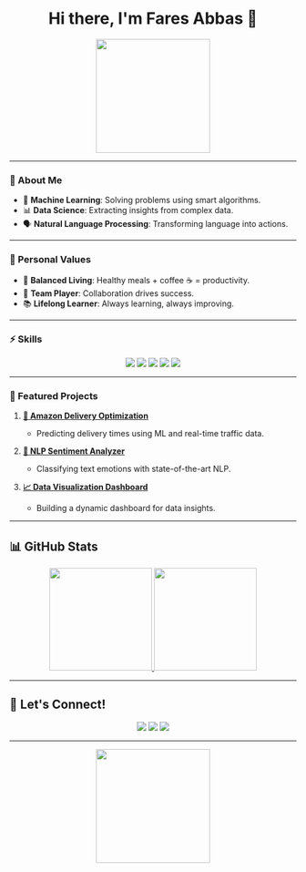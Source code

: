 <h1 align="center">Hi there, I'm Fares Abbas 👋</h1>

<p align="center">
  <img src="https://media.giphy.com/media/836HiJc7pgzy8iNXCn/giphy.gif" width="200"/>
</p>

---

### 🌟 About Me
- 🧠 **Machine Learning**: Solving problems using smart algorithms.
- 📊 **Data Science**: Extracting insights from complex data.
- 🗣️ **Natural Language Processing**: Transforming language into actions.

---

### 🎯 Personal Values
- 🥗 **Balanced Living**: Healthy meals + coffee ☕ = productivity.
- 🤝 **Team Player**: Collaboration drives success.
- 📚 **Lifelong Learner**: Always learning, always improving.

---

### ⚡️ Skills
<p align="center">
  <img src="https://img.shields.io/badge/Python-3670A0?style=for-the-badge&logo=python&logoColor=ffdd54"/>
  <img src="https://img.shields.io/badge/TensorFlow-FF6F00?style=for-the-badge&logo=tensorflow&logoColor=white"/>
  <img src="https://img.shields.io/badge/Django-092E20?style=for-the-badge&logo=django&logoColor=white"/>
  <img src="https://img.shields.io/badge/Docker-2496ED?style=for-the-badge&logo=docker&logoColor=white"/>
  <img src="https://img.shields.io/badge/GitHub-181717?style=for-the-badge&logo=github&logoColor=white"/>
</p>

---

### 🚀 Featured Projects
1. **[🚚 Amazon Delivery Optimization](#)**  
   - Predicting delivery times using ML and real-time traffic data.
   
2. **[📝 NLP Sentiment Analyzer](#)**  
   - Classifying text emotions with state-of-the-art NLP.

3. **[📈 Data Visualization Dashboard](#)**  
   - Building a dynamic dashboard for data insights.

---

## 📊 GitHub Stats
<p align="center">
  <a href="https://github.com/Faresabbas">
    <img height="180em" src="https://github-readme-stats.vercel.app/api?username=Faresabbas&theme=radical&show_icons=true&count_private=true"/>
    <img height="180em" src="https://github-readme-stats.vercel.app/api/top-langs/?username=Faresabbas&theme=radical&layout=compact&langs_count=6"/>
  </a>
</p>

---

## 💬 Let's Connect!
<p align="center">
  <a href="https://www.linkedin.com/in/fares-abbas"><img src="https://img.shields.io/badge/LinkedIn-0077B5?style=for-the-badge&logo=linkedin&logoColor=white"/></a>
  <a href="https://twitter.com/fares_a_ghazi"><img src="https://img.shields.io/badge/Twitter-1DA1F2?style=for-the-badge&logo=twitter&logoColor=white"/></a>
  <a href="https://www.facebook.com/faresa.ghazi"><img src="https://img.shields.io/badge/Facebook-1877F2?style=for-the-badge&logo=facebook&logoColor=white"/></a>
</p>

---

<p align="center">
  <img src="https://media.giphy.com/media/l3vR85PnGsBwu1PFK/giphy.gif" width="200"/>
</p>
